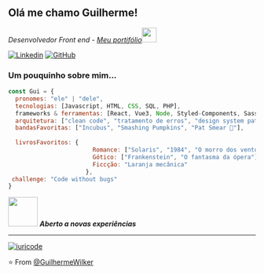 

<h2> Olá me chamo Guilherme!</h2>
<p><em>Desenvolvedor Front end - <a href="https://guilhermewdev.netlify.app/index.html">Meu portifólio</a><img src="https://media.giphy.com/media/WUlplcMpOCEmTGBtBW/giphy.gif" width="30">
</br> <!--Developer Consultant at <a href="https://www.thoughtworks.com">ThoughtWorks</a>--> 
</em></p>

[![Linkedin](https://img.shields.io/badge/LinkedIn-0077B5?style=for-the-badge&logo=linkedin&logoColor=white)](https://www.linkedin.com/in/guilherme-wilker-3a8294189/)
[![GitHub](https://img.shields.io/badge/GitHub-100000?style=for-the-badge&logo=github&logoColor=white)](https://github.com/GuilhermeWilker)


### Um pouquinho sobre mim...  

```javascript
const Gui = {
  pronomes: "ele" | "dele",
  tecnologias: [Javascript, HTML, CSS, SQL, PHP],
  frameworks & ferramentas: [React, Vue3, Node, Styled-Components, Sass, Jest, MongoDB, MySQL],
  arquitetura: ["clean code", "tratamento de erros", "design system pattern"],
  bandasFavoritas: ["Incubus", "Smashing Pumpkins", "Pat Smear 💙"],
  
  livrosFavoritos: {
                        Romance: ["Solaris", "1984", "O morro dos ventos uivantes"],
                        Gótico: ["Frankenstein", "O fantasma da ópera"],
                        Ficcção: "Laranja mecânica"
                      },
 challenge: "Code without bugs"
}
```

<img src="https://media.giphy.com/media/LnQjpWaON8nhr21vNW/giphy.gif" width="60"> <em><b>Aberto a novas experiências</b> </em>

---
[![iuricode](https://github-readme-stats.vercel.app/api/top-langs/?username=GuilhermeWilker&hide=html&layout=compact=true&theme=Gruvbox)](https://github.com/anuraghazra/github-readme-stats)

⭐️ From [@GuilhermeWilker](https://www.linkedin.com/in/guilherme-wilker-3a8294189/)
